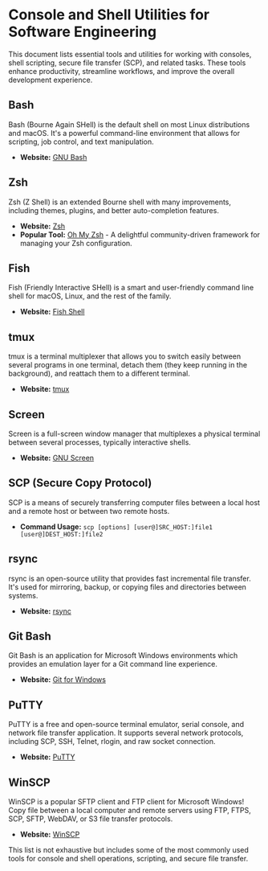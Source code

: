 # Console and Shell Utilities for Software Engineering

This document lists essential tools and utilities for working with consoles, shell scripting, secure file transfer (SCP), and related tasks. These tools enhance productivity, streamline workflows, and improve the overall development experience.

## Bash

Bash (Bourne Again SHell) is the default shell on most Linux distributions and macOS. It's a powerful command-line environment that allows for scripting, job control, and text manipulation.

- **Website:** [GNU Bash](https://www.gnu.org/software/bash/)

## Zsh

Zsh (Z Shell) is an extended Bourne shell with many improvements, including themes, plugins, and better auto-completion features.

- **Website:** [Zsh](https://www.zsh.org/)
- **Popular Tool:** [Oh My Zsh](https://ohmyz.sh/) - A delightful community-driven framework for managing your Zsh configuration.

## Fish

Fish (Friendly Interactive SHell) is a smart and user-friendly command line shell for macOS, Linux, and the rest of the family.

- **Website:** [Fish Shell](https://fishshell.com/)

## tmux

tmux is a terminal multiplexer that allows you to switch easily between several programs in one terminal, detach them (they keep running in the background), and reattach them to a different terminal.

- **Website:** [tmux](https://github.com/tmux/tmux)

## Screen

Screen is a full-screen window manager that multiplexes a physical terminal between several processes, typically interactive shells.

- **Website:** [GNU Screen](https://www.gnu.org/software/screen/)

## SCP (Secure Copy Protocol)

SCP is a means of securely transferring computer files between a local host and a remote host or between two remote hosts.

- **Command Usage:** `scp [options] [user@]SRC_HOST:]file1 [user@]DEST_HOST:]file2`

## rsync

rsync is an open-source utility that provides fast incremental file transfer. It's used for mirroring, backup, or copying files and directories between systems.

- **Website:** [rsync](https://rsync.samba.org/)

## Git Bash

Git Bash is an application for Microsoft Windows environments which provides an emulation layer for a Git command line experience.

- **Website:** [Git for Windows](https://gitforwindows.org/)

## PuTTY

PuTTY is a free and open-source terminal emulator, serial console, and network file transfer application. It supports several network protocols, including SCP, SSH, Telnet, rlogin, and raw socket connection.

- **Website:** [PuTTY](https://www.putty.org/)

## WinSCP

WinSCP is a popular SFTP client and FTP client for Microsoft Windows! Copy file between a local computer and remote servers using FTP, FTPS, SCP, SFTP, WebDAV, or S3 file transfer protocols.

- **Website:** [WinSCP](https://winscp.net/eng/index.php)

This list is not exhaustive but includes some of the most commonly used tools for console and shell operations, scripting, and secure file transfer.